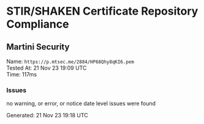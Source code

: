 # STIR/SHAKEN Certificate Repository Compliance

## Martini Security

Name: `https://p.mtsec.me/2884/HP68Qhy8qKI6.pem`\
Tested At: 21 Nov 23 19:09 UTC\
Time: 117ms

### Issues

no warning, or error, or notice date level issues were found

Generated: 21 Nov 23 19:18 UTC